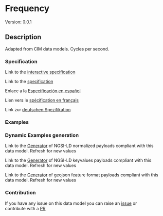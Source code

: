 # Frequency
Version: 0.0.1

## Description 

Adapted from CIM data models. Cycles per second.
### Specification

Link to the [interactive specification](https://swagger.lab.fiware.org/?url=https://github.com/smart-data-models/dataModel.EnergyCIM/blob/master/Frequency/swagger.yaml)

Link to the [specification](https://github.com/smart-data-models/dataModel.EnergyCIM/blob/master/Frequency/doc/spec.md)

Enlace a la [Especificación en español](https://github.com/smart-data-models/dataModel.EnergyCIM/blob/master/Frequency/doc/spec_ES.md)

Lien vers le [spécification en français](https://github.com/smart-data-models/dataModel.EnergyCIM/blob/master/Frequency/doc/spec_FR.md)

Link zur [deutschen Spezifikation](https://github.com/smart-data-models/dataModel.EnergyCIM/blob/master/Frequency/doc/spec_DE.md)
### Examples
### Dynamic Examples generation

Link to the [Generator](https://smartdatamodels.org/extra/ngsi-ld_generator.php?schemaUrl=https://raw.githubusercontent.com/smart-data-models/dataModel.EnergyCIM/master/Frequency/schema.json&email=info@smartdatamodels.org) of NGSI-LD normalized payloads compliant with this data model. Refresh for new values

Link to the [Generator](https://smartdatamodels.org/extra/ngsi-ld_generator_keyvalues.php?schemaUrl=https://raw.githubusercontent.com/smart-data-models/dataModel.EnergyCIM/master/Frequency/schema.json&email=info@smartdatamodels.org) of NGSI-LD keyvalues payloads compliant with this data model. Refresh for new values

Link to the [Generator](https://smartdatamodels.org/extra/geojson_features_generator_v1.0.php?schemaUrl=https://raw.githubusercontent.com/smart-data-models/dataModel.EnergyCIM/master/Frequency/schema.json&email=info@smartdatamodels.org) of geojson feature format payloads compliant with this data model. Refresh for new values
### Contribution

 If you have any issue on this data model you can raise an [issue](https://github.com/smart-data-models/dataModel.EnergyCIM/issues)  or contribute with a [PR](https://github.com/smart-data-models/dataModel.EnergyCIM/pulls)